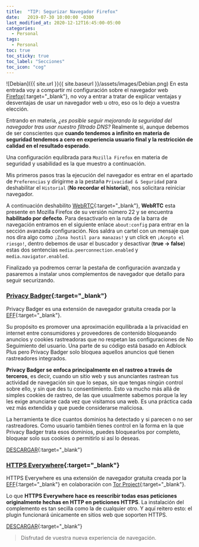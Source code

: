 ```yaml
---
title:  "TIP: Segurizar Navegador Firefox"
date:   2019-07-30 10:00:00 -0300
last_modified_at: 2020-12-12T16:45:00-05:00
categories:
  - Personal
tags:
  - Personal
toc: true
toc_sticky: true
toc_label: "Secciones"
toc_icon: "cog"
---
```


![Debian]({{ site.url }}{{ site.baseurl }}/assets/images/Debian.png)
En esta entrada voy a compartir mi configuración sobre el navegador web [Firefox](https://www.mozilla.org/){:target="_blank"}, no voy a entrar a tratar de explicar ventajas y desventajas de usar un navegador web u otro, eso os lo dejo a vuestra elección.

Entrando en materia, *¿es posible seguir mejorando la seguridad del navegador tras usar nuestro filtrado DNS?* Realmente si, aunque debemos de ser conscientes que **cuando tendemos a infinito en materia de seguridad tendemos a cero en experiencia usuario final y la restricción de calidad en el resultado esperado**.

Una configuración equlibrada para `Mozilla Firefox` en materia de seguridad y usabilidad es la que muestro a continuación.

Mis primeros pasos tras la ejecución del navegador es entrar en el apartado de `Preferencias` y dirigirme a la pestaña `Privacidad & Seguridad` para deshabilitar el `Historial` (**No recordar el historial**), nos solicitara reiniciar navegador.

A continuación deshabilito [WebRTC](https://es.wikipedia.org/wiki/WebRTC/){:target="_blank"}, **WebRTC** esta presente en Mozilla Firefox de su versión número 22 y se encuentra **habilitado por defecto**. Para desactivarlo en la ruta de la barra de navegación entramos en el siguiente enlace `about:config` para entrar en la sección avanzada configuración.
Nos saldra un cartel con un mensaje que nos dira algo como `¡Zona hostil para manazas!` y un click en `¡Acepto el riesgo!`, dentro debemos de usar el buscador y desactivar (**true -> false**) estas dos sentencias `media.peerconnection.enabled` y `media.navigator.enabled`.

Finalizado ya podremos cerrar la pestaña de configuración avanzada y pasaremos a instalar unos complementos de navegador que detallo para seguir securizando.

### [Privacy Badger](https://www.eff.org/privacybadger/){:target="_blank"}

Privacy Badger es una extensión de navegador gratuita creada por la [EFF](https://www.eff.org/){:target="_blank"}.

Su propósito es promover una aproximación equilibrada a la privacidad en internet entre consumidores y proveedores de contenido bloqueando anuncios y cookies rastreadoras que no respetan las configuraciones de No Seguimiento del usuario. Una parte de su código está basado en Adblock Plus pero Privacy Badger solo bloquea aquellos anuncios qué tienen rastreadores integrados.

**Privacy Badger se enfoca principalmente en el rastreo a través de terceros**, es decir, cuando un sitio web y sus anunciantes rastrean tus actividad de navegación sin que lo sepas, sin que tengas ningún control sobre ello, y sin que des tu consentimiento. Esto va mucho más allá de simples cookies de rastreo, de las que usualmente sabemos porque la ley les exige anunciarse cada vez que visitamos una web. Es una práctica cada vez más extendida y que puede considerarse maliciosa.

La herramienta te dice cuantos dominios ha detectado y si parecen o no ser rastreadores. Como usuario también tienes control en la forma en la que Privacy Badger trata esos dominios, puedes bloquearlos por completo, bloquear solo sus cookies o permitirlo si así lo deseas. 

[DESCARGAR](https://www.eff.org/files/privacy-badger-latest.xpi){:target="_blank"}

### [HTTPS Everywhere](https://www.eff.org/https-everywhere/){:target="_blank"}

HTTPS Everywhere es una extensión de navegador gratuita creada por la [EFF](https://www.eff.org/){:target="_blank"} en colaboración con [Tor Project](https://www.torproject.org/){:target="_blank"}.

Lo que **HTTPS Everywhere hace es reescribir todas esas peticiones originalmente hechas en HTTP en peticiones HTTPS**. La instalación del complemento es tan secilla como la de cualquier otro. Y aquí reitero esto: el plugin funcionará únicamente en sitios web que soporten HTTPS.

[DESCARGAR](https://www.eff.org/files/https-everywhere-latest.xpi){:target="_blank"}

> Disfrutad de vuestra nueva experiencia de navegación.
